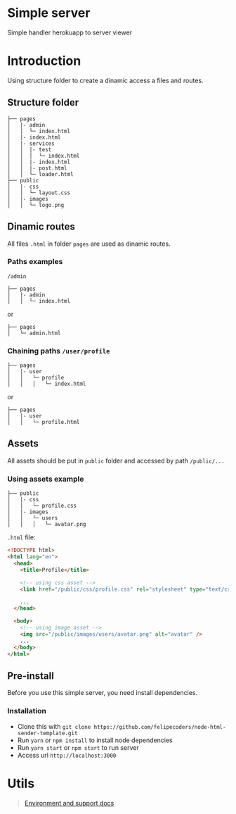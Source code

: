 # Simple server

Simple handler herokuapp to server viewer

# Introduction

Using structure folder to create a dinamic access a files and routes.

## Structure folder
```
├── pages
│   |- admin
│   │  └─ index.html
│   |- index.html
│   |- services
│   │  |- test
│   │  │  └─ index.html
│   │  |- index.html
│   │  |- post.html
│   │  └─ loader.html
├── public
│   |- css
│   │  └─ layout.css
│   |- images
│   │  └─ logo.png
```

## Dinamic routes

All files `.html` in folder `pages` are used as dinamic routes.

### Paths examples

`/admin`
```
├── pages
│   |- admin
│   │  └─ index.html

```
or
```
├── pages
│   └─ admin.html

```

### Chaining paths `/user/profile`
```
├── pages
│   |- user
│   │   └─ profile
│   │   │   └─ index.html

```
or
```
├── pages
│   |- user
│   │   └─ profile.html

```

## Assets

All assets should be put in `public` folder and accessed by path `/public/...`

### Using assets example

```
├── public
│   |- css
│   │   └─ profile.css
│   |- images
│   │   └─ users
│   │   │   └─ avatar.png
```

`.html` file:
```html
<!DOCTYPE html>
<html lang="en">
  <head>
    <title>Profile</title>

    <!-- using css asset -->
    <link href="/public/css/profile.css" rel="stylesheet" type="text/css" />

    ...
  </head>

  <body>
    <!-- using image asset -->
    <img src="/public/images/users/avatar.png" alt="avatar" />
    ...
  </body>
</html>

```

## Pre-install
Before you use this simple server, you need install dependencies.

### Installation
- Clone this with `git clone https://github.com/felipecoders/node-html-sender-template.git`
- Run `yarn` or `npm install` to install node dependencies
- Run `yarn start` or `npm start` to run server
- Access url `http://localhost:3000`


# Utils

> [Environment and support docs](https://www.notion.so/Environment-3cfd8e32d8db48568f2a892d5deff37e)
